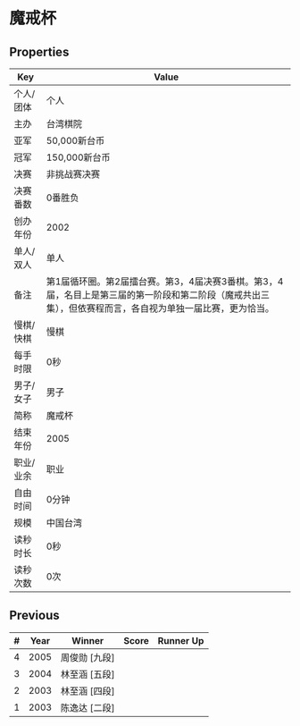 # 魔戒杯

## Properties

| Key | Value |
| --- | ----- |
| 个人/团体 | 个人 |
| 主办 | 台湾棋院 |
| 亚军 | 50,000新台币 |
| 冠军 | 150,000新台币 |
| 决赛 | 非挑战赛决赛 |
| 决赛番数 | 0番胜负 |
| 创办年份 | 2002 |
| 单人/双人 | 单人 |
| 备注 | 第1届循环圈。第2届擂台赛。第3，4届决赛3番棋。第3，4届，名目上是第三届的第一阶段和第二阶段（魔戒共出三集），但依赛程而言，各自视为单独一届比赛，更为恰当。 |
| 慢棋/快棋 | 慢棋 |
| 每手时限 | 0秒 |
| 男子/女子 | 男子 |
| 简称 | 魔戒杯 |
| 结束年份 | 2005 |
| 职业/业余 | 职业 |
| 自由时间 | 0分钟 |
| 规模 | 中国台湾 |
| 读秒时长 | 0秒 |
| 读秒次数 | 0次 |

## Previous

| # | Year | Winner | Score | Runner Up |
| --- | --- | --- | --- | --- |
| 4 | 2005 | 周俊勋 [九段] |  |  |
| 3 | 2004 | 林至涵 [五段] |  |  |
| 2 | 2003 | 林至涵 [四段] |  |  |
| 1 | 2003 | 陈逸达 [二段] |  |  |

